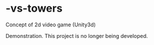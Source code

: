 -vs-towers
===============
Concept of 2d video game (Unity3d)

Demonstration. This project is no longer being developed.
